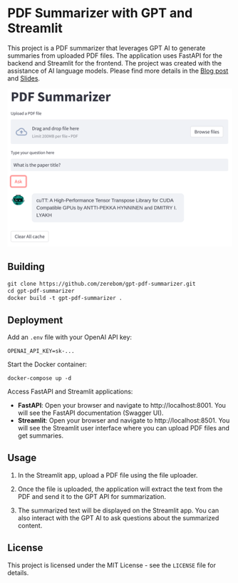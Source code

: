 # PDF Summarizer with GPT and Streamlit

This project is a PDF summarizer that leverages GPT AI to generate summaries from uploaded PDF files. The application uses FastAPI for the backend and Streamlit for the frontend. The project was created with the assistance of AI language models. Please find more details in the [Blog post](https://zenn.dev/zerebom/articles/1ffd51da420c9e) and [Slides](https://speakerdeck.com/zerebom/chatgpttonohui-hua-nodetafen-xi-kai-fa-dui-hua-wozui-shi-hua-surutamenozhi-zhen-tote-xing).

<img src="screenshot.png">

## Building

```
git clone https://github.com/zerebom/gpt-pdf-summarizer.git
cd gpt-pdf-summarizer
docker build -t gpt-pdf-summarizer .
```

## Deployment

Add an `.env` file with your OpenAI API key:

```
OPENAI_API_KEY=sk-...
```

Start the Docker container:

```
docker-compose up -d
```

Access FastAPI and Streamlit applications:

- **FastAPI**: Open your browser and navigate to http://localhost:8001. You will see the FastAPI documentation (Swagger UI).
- **Streamlit**: Open your browser and navigate to http://localhost:8501. You will see the Streamlit user interface where you can upload PDF files and get summaries.

## Usage

1. In the Streamlit app, upload a PDF file using the file uploader.

2. Once the file is uploaded, the application will extract the text from the PDF and send it to the GPT API for summarization.

3. The summarized text will be displayed on the Streamlit app. You can also interact with the GPT AI to ask questions about the summarized content.

## License

This project is licensed under the MIT License - see the `LICENSE` file for details.

